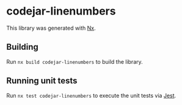 # codejar-linenumbers

This library was generated with [Nx](https://nx.dev).

## Building

Run `nx build codejar-linenumbers` to build the library.

## Running unit tests

Run `nx test codejar-linenumbers` to execute the unit tests via [Jest](https://jestjs.io).
